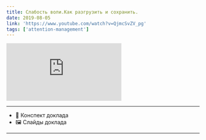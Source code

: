 ```yaml
---
title: Слабость воли.Как разгрузить и сохранить.
date: 2019-08-05
link: 'https://www.youtube.com/watch?v=QjmcSvZV_pg'
tags: ['attention-management']
---
```


<Embed
  src="https://www.youtube.com/embed/QjmcSvZV_pg"
/>

---

<ul>
  <li>
    <Link to="/papers/weakness-of-will">📝 Конспект доклада</Link>
  </li>
  <li>
    <Link to="/papers/weakness-of-will">🖼 Слайды доклада</Link>
  </li>
</ul>

---